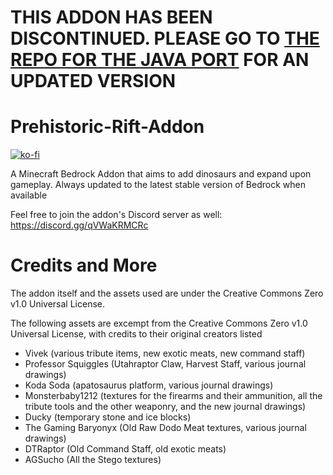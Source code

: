 # THIS ADDON HAS BEEN DISCONTINUED. PLEASE GO TO [THE REPO FOR THE JAVA PORT](https://github.com/ANightDazingZoroark/Prehistoric-Rift-Mod/) FOR AN UPDATED VERSION

# Prehistoric-Rift-Addon
[![ko-fi](https://ko-fi.com/img/githubbutton_sm.svg)](https://ko-fi.com/I2I5C4GCI)

A Minecraft Bedrock Addon that aims to add dinosaurs and expand upon gameplay. Always updated to the latest stable version of Bedrock when available 

Feel free to join the addon's Discord server as well: https://discord.gg/qVWaKRMCRc

# Credits and More
The addon itself and the assets used are under the Creative Commons Zero v1.0 Universal License. 

The following assets are excempt from the Creative Commons Zero v1.0 Universal License, with credits to their original creators listed
* Vivek (various tribute items, new exotic meats, new command staff)
* Professor Squiggles (Utahraptor Claw, Harvest Staff, various journal drawings)
* Koda Soda (apatosaurus platform, various journal drawings)
* Monsterbaby1212 (textures for the firearms and their ammunition, all the tribute tools and the other weaponry, and the new journal drawings)
* Ducky (temporary stone and ice blocks)
* The Gaming Baryonyx (Old Raw Dodo Meat textures, various journal drawings)
* DTRaptor (Old Command Staff, old exotic meats)
* AGSucho (All the Stego textures)
